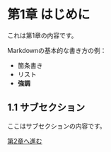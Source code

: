 # 第1章 はじめに

これは第1章の内容です。

Markdownの基本的な書き方の例：

- 箇条書き
- リスト
- **強調**

## 1.1 サブセクション

ここはサブセクションの内容です。

[第2章へ進む](./chapter2.md)